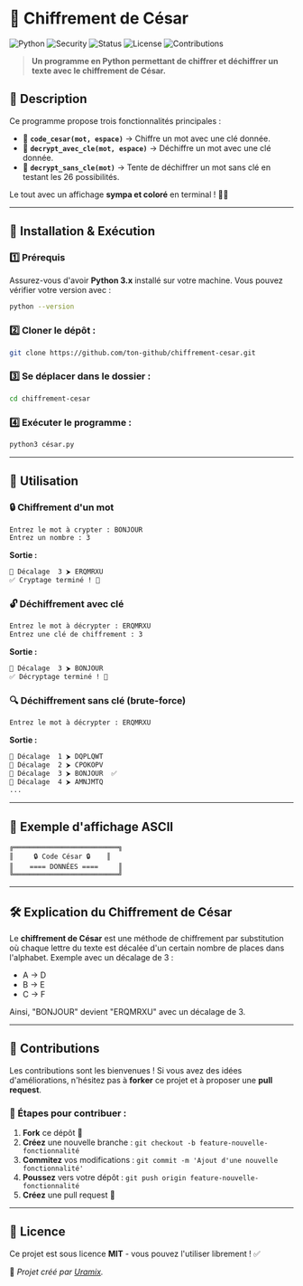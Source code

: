 # 🔐 Chiffrement de César

![Python](https://img.shields.io/badge/Python-3.x-blue?style=for-the-badge&logo=python)
![Security](https://img.shields.io/badge/Security-Cryptography-red?style=for-the-badge)
![Status](https://img.shields.io/badge/Status-Incomplete-orange?style=for-the-badge)
![License](https://img.shields.io/badge/License-MIT-yellow?style=for-the-badge)
![Contributions](https://img.shields.io/badge/Contributions-Faucheur/Baptium-brightgreen?style=for-the-badge)

> **Un programme en Python permettant de chiffrer et déchiffrer un texte avec le chiffrement de César.**

## 📜 **Description**
Ce programme propose trois fonctionnalités principales :

- 🔹 **`code_cesar(mot, espace)`** → Chiffre un mot avec une clé donnée.
- 🔹 **`decrypt_avec_cle(mot, espace)`** → Déchiffre un mot avec une clé donnée.
- 🔹 **`decrypt_sans_cle(mot)`** → Tente de déchiffrer un mot sans clé en testant les 26 possibilités.

Le tout avec un affichage **sympa et coloré** en terminal ! 🎨✨

---

## 🚀 **Installation & Exécution**

### 1️⃣ Prérequis
Assurez-vous d'avoir **Python 3.x** installé sur votre machine. Vous pouvez vérifier votre version avec :
```sh
python --version
```

### 2️⃣ Cloner le dépôt :
```sh
git clone https://github.com/ton-github/chiffrement-cesar.git
```

### 3️⃣ Se déplacer dans le dossier :
```sh
cd chiffrement-cesar
```

### 4️⃣ Exécuter le programme :
```sh
python3 césar.py
```

---

## 🎯 **Utilisation**

### 🔒 **Chiffrement d'un mot**
```sh
Entrez le mot à crypter : BONJOUR
Entrez un nombre : 3
```
**Sortie :**
```sh
🔑 Décalage  3 ⮞ ERQMRXU
✅ Cryptage terminé ! 🎉
```

### 🔓 **Déchiffrement avec clé**
```sh
Entrez le mot à décrypter : ERQMRXU
Entrez une clé de chiffrement : 3
```
**Sortie :**
```sh
🔑 Décalage  3 ⮞ BONJOUR
✅ Décryptage terminé ! 🎉
```

### 🔍 **Déchiffrement sans clé (brute-force)**
```sh
Entrez le mot à décrypter : ERQMRXU
```
**Sortie :**
```sh
🔑 Décalage  1 ⮞ DQPLQWT
🔑 Décalage  2 ⮞ CPOKOPV
🔑 Décalage  3 ⮞ BONJOUR  ✅
🔑 Décalage  4 ⮞ AMNJMTQ
...
```

---

## 📌 **Exemple d'affichage ASCII**

```
╔══════════════════════════╗
║     🔒 Code César 🔒    ║
║    ==== DONNÉES ====     ║
╚══════════════════════════╝
```

---

## 🛠 **Explication du Chiffrement de César**
Le **chiffrement de César** est une méthode de chiffrement par substitution où chaque lettre du texte est décalée d'un certain nombre de places dans l'alphabet. Exemple avec un décalage de 3 :

- A → D
- B → E
- C → F

Ainsi, "BONJOUR" devient "ERQMRXU" avec un décalage de 3.


---

## 🤝 **Contributions**
Les contributions sont les bienvenues ! Si vous avez des idées d'améliorations, n'hésitez pas à **forker** ce projet et à proposer une **pull request**.

### 📌 Étapes pour contribuer :
1. **Fork** ce dépôt 🍴
2. **Créez** une nouvelle branche : `git checkout -b feature-nouvelle-fonctionnalité`
3. **Commitez** vos modifications : `git commit -m 'Ajout d'une nouvelle fonctionnalité'`
4. **Poussez** vers votre dépôt : `git push origin feature-nouvelle-fonctionnalité`
5. **Créez** une pull request 🔄

---

## 📜 **Licence**
Ce projet est sous licence **MIT** - vous pouvez l'utiliser librement ! ✅

🚀 *Projet créé par [Uramix](https://github.com/Uramix2/).*

